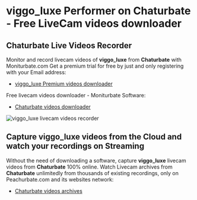 # viggo_luxe Performer on Chaturbate - Free LiveCam videos downloader

## Chaturbate Live Videos Recorder

Monitor and record livecam videos of **viggo_luxe** from **Chaturbate** with Moniturbate.com
Get a premium trial for free by just and only registering with your Email address:
* [viggo_luxe Premium videos downloader](https://moniturbate.com/request-demo-licence-key.html)

Free livecam videos downloader - Moniturbate Software:
* [Chaturbate videos downloader](https://moniturbate.com/moniturbate-download-software.html)

![viggo_luxe livecam videos recorder](https://peachurnet.com/templates/moniturbate-software.png)


## Capture viggo_luxe videos from the Cloud and watch your recordings on Streaming

Without the need of downloading a software, capture **viggo_luxe** livecam videos from **Chaturbate** 100% online.
Watch Livecam archives from **Chaturbate** unlimitedly from thousands of existing recordings, only on Peachurbate.com and its websites network:
* [Chaturbate videos archives](https://peachurnet.com/)